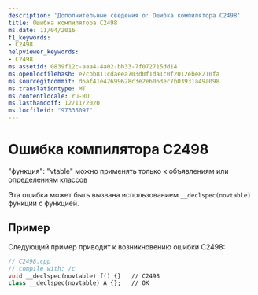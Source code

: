 ```yaml
---
description: 'Дополнительные сведения о: Ошибка компилятора C2498'
title: Ошибка компилятора C2498
ms.date: 11/04/2016
f1_keywords:
- C2498
helpviewer_keywords:
- C2498
ms.assetid: 0839f12c-aaa4-4a02-bb33-7f072715dd14
ms.openlocfilehash: e7cbb811cdaeea703d0f1da1c0f2012ebe8210fa
ms.sourcegitcommit: d6af41e42699628c3e2e6063ec7b03931a49a098
ms.translationtype: MT
ms.contentlocale: ru-RU
ms.lasthandoff: 12/11/2020
ms.locfileid: "97335097"
---
```

# <a name="compiler-error-c2498"></a>Ошибка компилятора C2498

"функция": "vtable" можно применять только к объявлениям или определениям классов

Эта ошибка может быть вызвана использованием `__declspec(novtable)` функции с функцией.

## <a name="example"></a>Пример

Следующий пример приводит к возникновению ошибки C2498:

```cpp
// C2498.cpp
// compile with: /c
void __declspec(novtable) f() {}   // C2498
class __declspec(novtable) A {};   // OK
```
